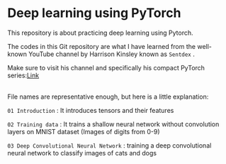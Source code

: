 # Deep learning using PyTorch 

This repository is about practicing deep learning using Pytorch.

The codes in this Git repository are what I have learned from the well-known YouTube channel by Harrison Kinsley known as `Sentdex` .

Make sure to visit his channel and specifically his compact PyTorch series:[Link](https://www.youtube.com/playlist?list=PLQVvvaa0QuDdeMyHEYc0gxFpYwHY2Qfdh)
<br><br>

File names are representative enough, but here is a little explanation:

`01 Introduction` : It introduces tensors and their features

`02 Training data` : It trains a shallow neural network without convolution layers on MNIST dataset (Images of digits from 0-9)

`03 Deep Convolutional Neural Network` : training a deep convolutional neural network to classify images of cats and dogs
